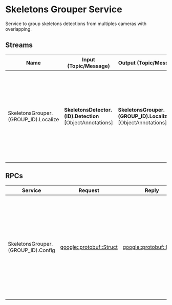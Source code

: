 Skeletons Grouper Service
===

Service to group skeletons detections from multiples cameras with overlapping.

Streams
---

| Name | Input (Topic/Message) | Output (Topic/Message) | Description | 
| ---- | --------------------- | ---------------------- | ----------- |
| SkeletonsGrouper.(GROUP_ID).Localize | **SkeletonsDetector.(ID).Detection** [ObjectAnnotations] | **SkeletonsGrouper.(GROUP_ID).Localization** [ObjectAnnotations] | Groups and localizes skeletons detections from different sources and publishes three-dimensional skeletons in the given frame. |

RPCs
---
| Service | Request | Reply | Description |
| ------- | ------- | ------| ----------- |
| SkeletonsGrouper.(GROUP_ID).Config | [google::protobuf::Struct](https://github.com/protocolbuffers/protobuf/blob/master/src/google/protobuf/struct.proto) | [google::protobuf::Empty](https://github.com/protocolbuffers/protobuf/blob/master/src/google/protobuf/empty.proto) | Allows user to configure the maximum error (**"max_error"**) used on the matching process and the minimum score (**"min_score"**) per skeleton joint received. Both parameters are represented by a floating point. The maximum error is given in pixels and minimum score is an unity value. You can find a simple example on [etc/rpc_example/configure.py](https://github.com/labviros/is-skeletons-grouper/blob/master/etc/rpc_example/configure.py) showing how to make a request to this service. |